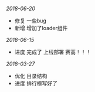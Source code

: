 
*2018-06-20*

- 修复 一些bug
- 新增 增加了loader组件

*2018-06-15*

- 进度 完成了 上线部署 赛高！！！

*2018-03-27*

- 优化 目录结构
- 进度 排行榜写好了
